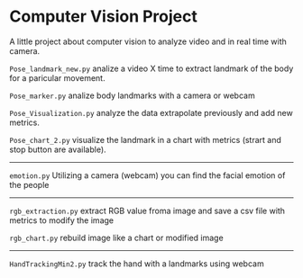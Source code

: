 # Computer Vision Project
A little project about computer vision to analyze video and in real time with camera.

`Pose_landmark_new.py` analize a video X time to extract landmark of the body for a paricular movement.

`Pose_marker.py` analize body landmarks with a camera or webcam

`Pose_Visualization.py` analyze the data extrapolate previously and add new metrics.

`Pose_chart_2.py` visualize the landmark in a chart with metrics (strart and stop button are available).

---

`emotion.py` Utilizing a camera (webcam) you can find the facial emotion of the people 

---

`rgb_extraction.py` extract RGB value froma image and save a csv file with metrics to modify the image

`rgb_chart.py` rebuild image like a chart or modified image

---

`HandTrackingMin2.py` track the hand with a landmarks using webcam



